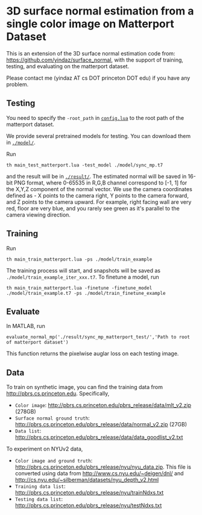 # 3D surface normal estimation from a single color image on Matterport Dataset

This is an extension of the 3D surface normal estimation code from: https://github.com/yindaz/surface_normal, with the support of training, testing, and evaluating on the matterport dataset.
	
Please contact me (yindaz AT cs DOT princeton DOT edu) if you have any problem.

## Testing
You need to specify the `-root_path` in [`config.lua`](./config.lua) to the root path of the matterport dataset.

We provide several pretrained models for testing. You can download them in [`./model/`](./model/).

Run
```
th main_test_matterport.lua -test_model ./model/sync_mp.t7
```
and the result will be in [`./result/`](./result/). The estimated normal will be saved in 16-bit PNG format, where 0-65535 in R,G,B channel correspond to [-1, 1] for the X,Y,Z component of the normal vector. We use the camera coordinates defined as - X points to the camera right, Y points to the camera forward, and Z points to the camera upward. For example, right facing wall are very red, floor are very blue, and you rarely see green as it's parallel to the camera viewing direction. 

## Training

Run
```
th main_train_matterport.lua -ps ./model/train_example
```
The training process will start, and snapshots will be saved as `./model/train_example_iter_xxx.t7`. To finetune a model, run
```
th main_train_matterport.lua -finetune -finetune_model ./model/train_example.t7 -ps ./model/train_finetune_example
```

## Evaluate
In MATLAB, run 
```
evaluate_normal_mp('./result/sync_mp_matterport_test/','Path to root of matterport dataset')
```
This function returns the pixelwise auglar loss on each testing image.

## Data
To train on synthetic image, you can find the training data from http://pbrs.cs.princeton.edu. Specifically,
- `Color image`: http://pbrs.cs.princeton.edu/pbrs_release/data/mlt_v2.zip (278GB)
- `Surface normal ground truth`: http://pbrs.cs.princeton.edu/pbrs_release/data/normal_v2.zip (27GB)
- `Data list`: http://pbrs.cs.princeton.edu/pbrs_release/data/data_goodlist_v2.txt

To experiment on NYUv2 data,
- `Color image and ground truth`: http://pbrs.cs.princeton.edu/pbrs_release/nyu/nyu_data.zip. This file is converted using data from http://www.cs.nyu.edu/~deigen/dnl/ and http://cs.nyu.edu/~silberman/datasets/nyu_depth_v2.html
- `Training data list`: http://pbrs.cs.princeton.edu/pbrs_release/nyu/trainNdxs.txt
- `Testing data list`: http://pbrs.cs.princeton.edu/pbrs_release/nyu/testNdxs.txt

